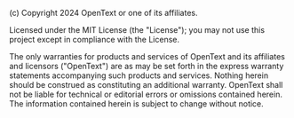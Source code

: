 (c) Copyright 2024 OpenText or one of its affiliates.

Licensed under the MIT License (the "License"); you may not use this project except in compliance with the License.

The only warranties for products and services of OpenText and its affiliates and licensors ("OpenText") are as may be set forth in the express warranty statements accompanying such products and services. Nothing herein should be construed as constituting an additional warranty. OpenText shall not be liable for technical or editorial errors or omissions contained herein. The information contained herein is subject to change without notice.

